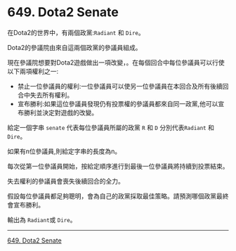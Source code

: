 # 649. Dota2 Senate

在Dota2的世界中，有兩個政黨:`Radiant` 和 `Dire`。

Dota2的參議院由來自這兩個政黨的參議員組成。

現在參議院想要對Dota2遊戲做出一項改變，。在每個回合中每位參議員可以行使以下兩項權利之一:

* 禁止一位參議員的權利:一位參議員可以使另一位參議員在本回合及所有後續回合中失去所有權利。
* 宣布勝利:如果這位參議員發現仍有投票權的參議員都來自同一政黨,他可以宣布勝利並決定對遊戲的改變。

給定一個字串 `senate` 代表每位參議員所屬的政黨 `R` 和 `D` 分別代表`Radiant` 和 `Dire`。

如果有n位參議員,則給定字串的長度為n。

每次從第一位參議員開始，按給定順序進行到最後一位參議員將持續到投票結束。

失去權利的參議員會喪失後續回合的全力。

假設每位參議員都足夠聰明，會為自己的政黨採取最佳策略。請預測哪個政黨最終會宣布勝利。

輸出為 `Radiant`或 `Dire`。

----

[649. Dota2 Senate](https://leetcode.com/problems/dota2-senate/description)